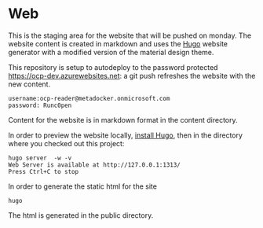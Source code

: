 # Web

This is the staging area for the website that will be pushed on monday. The website content is created in markdown and uses the [Hugo](http://gohugo.io/overview/introduction/) website generator with a modified version of the material design theme.

This repository is setup to autodeploy to the password protected https://ocp-dev.azurewebsites.net: a git push refreshes the website with the new content.
```
username:ocp-reader@metadocker.onmicrosoft.com
password: Runc0pen
```

Content for the website is in markdown format in the content directory.

In order to preview the website locally, [install Hugo](http://gohugo.io/overview/installing/), then in the directory where you checked out this project:
```
hugo server  -w -v
Web Server is available at http://127.0.0.1:1313/
Press Ctrl+C to stop
```

In order to generate the static html for the site
```
hugo
```
The html is generated in the public directory.
